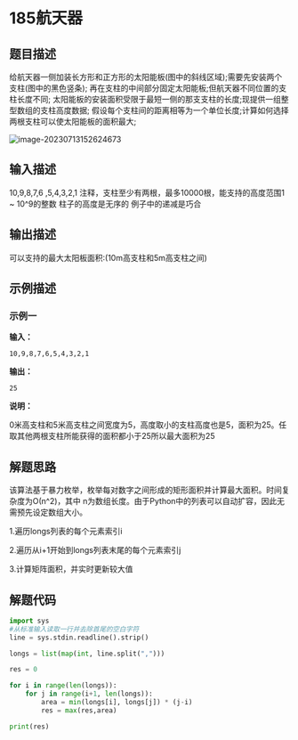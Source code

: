 # 185航天器

## 题目描述

给航天器一侧加装长方形和正方形的太阳能板(图中的斜线区域);需要先安装两个支柱(图中的黑色竖条);
再在支柱的中间部分固定太阳能板;但航天器不同位置的支柱长度不同;
太阳能板的安装面积受限于最短一侧的那支支柱的长度;现提供一组整型数组的支柱高度数据;
假设每个支柱间的距离相等为一个单位长度;计算如何选择两根支柱可以使太阳能板的面积最大;

![image-20230713152624673](C:\Users\22454\AppData\Roaming\Typora\typora-user-images\image-20230713152624673.png)

## 输入描述

10,9,8,7,6 ,5,4,3,2,1
注释，支柱至少有两根，最多10000根，能支持的高度范围1 ~ 10^9的整数
柱子的高度是无序的
例子中的递减是巧合

## 输出描述

可以支持的最大太阳板面积:(10m高支柱和5m高支柱之间)   

## 示例描述

### 示例一

**输入：**

```shell
10,9,8,7,6,5,4,3,2,1
```

**输出：**

```shell
25
```

**说明：**  

0米高支柱和5米高支柱之间宽度为5，高度取小的支柱高度也是5，面积为25。任取其他两根支柱所能获得的面积都小于25所以最大面积为25

## 解题思路

该算法基于暴力枚举，枚举每对数字之间形成的矩形面积并计算最大面积。时间复杂度为О(n^2)，其中 n为数组长度。由于Python中的列表可以自动扩容，因此无需预先设定数组大小。

1.遍历longs列表的每个元素索引i

2.遍历从i+1开始到longs列表末尾的每个元素索引j

3.计算矩阵面积，并实时更新较大值

## 解题代码

```python
import sys
#从标准输入读取一行并去除首尾的空白字符
line = sys.stdin.readline().strip()

longs = list(map(int, line.split(",")))

res = 0

for i in range(len(longs)):
    for j in range(i+1, len(longs)):
        area = min(longs[i], longs[j]) * (j-i)
        res = max(res,area)

print(res)
```

